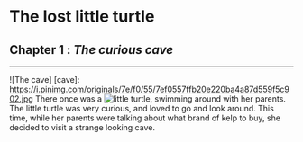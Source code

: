 # The lost little turtle

## Chapter 1 : *The curious cave*
---

![The cave]
[cave]: https://i.pinimg.com/originals/7e/f0/55/7ef0557ffb20e220ba4a87d559f5c902.jpg
There once was a ![little turtle](https://i.pinimg.com/originals/4f/69/89/4f6989c2080b5f0ccc2f7bdae7807f1d.jpg), swimming around with her parents. The little turtle was very curious, and loved to go and look around. This time, while her parents were talking about what brand of kelp to buy, she decided to visit a strange looking cave.